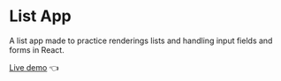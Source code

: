 # List App

A list app made to practice renderings lists and handling input fields and forms in React.

[Live demo](https://gregolive.github.io/task-app/) 👈
